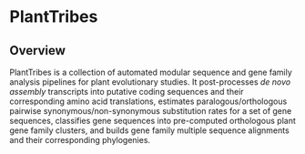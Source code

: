 # PlantTribes
## Overview
PlantTribes is a collection of automated modular sequence and gene family  analysis pipelines for plant evolutionary studies. It post-processes *de novo assembly* transcripts into putative coding sequences and their corresponding amino acid translations, estimates paralogous/orthologous pairwise synonymous/non-synonymous substitution rates for a set of gene sequences, classifies gene sequences into pre-computed orthologous plant gene family clusters, and builds gene family multiple sequence alignments and their corresponding phylogenies.
